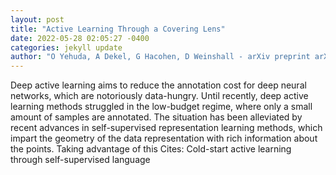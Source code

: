 ```yaml
--- 
layout: post 
title: "Active Learning Through a Covering Lens" 
date: 2022-05-28 02:05:27 -0400 
categories: jekyll update 
author: "O Yehuda, A Dekel, G Hacohen, D Weinshall - arXiv preprint arXiv:2205.11320, 2022" 
--- 
```

Deep active learning aims to reduce the annotation cost for deep neural networks, which are notoriously data-hungry. Until recently, deep active learning methods struggled in the low-budget regime, where only a small amount of samples are annotated. The situation has been alleviated by recent advances in self-supervised representation learning methods, which impart the geometry of the data representation with rich information about the points. Taking advantage of this Cites: Cold-start active learning through self-supervised language